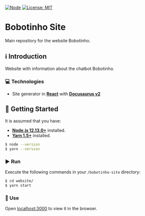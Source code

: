 [![Node](https://img.shields.io/badge/Node-%3E=12.13.0-339933.svg?logo=node.js)](https://nodejs.org/)
[![License: MIT](https://img.shields.io/badge/License-MIT-yellow.svg)](https://github.com/leandcesar/bobotinho-site/blob/master/LICENSE)

# Bobotinho Site
Main repository for the website Bobotinho.

## ℹ️ Introduction
Website with information about the chatbot Bobotinho.

### ‎💻 Technologies
- Site generator in [**React**](https://reactjs.org/) with [**Docusaurus v2**](https://docusaurus.io/)

## 🏁 Getting Started
It is assumed that you have:
- [**Node.js 12.13.0+**](https://nodejs.org/) installed.
- [**Yarn 1.5+**](https://yarnpkg.com/) installed.

```bash
$ node --version
$ yarn --version
```

### ▶️ Run 

Execute the following commands in your `/bobotinho-site` directory:

```bash
$ cd website/
$ yarn start
```

### 🎉 Use

Open [localhost:3000](http://localhost:3000) to view it in the browser.
